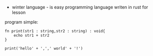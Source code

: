 - winter language - is  easy programming language writen in rust for lesson  

program simple:

```winter
fn print(str1 : string,str2 : string) : void{
    echo str1 + str2
}

print('hello' + ',',' world' + '!')
```